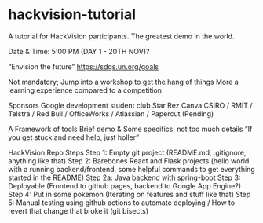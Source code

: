 # hackvision-tutorial
A tutorial for HackVision participants. The greatest demo in the world.

Date & Time: 5:00 PM (DAY 1 - 20TH NOV)?

“Envision the future” 
https://sdgs.un.org/goals

Not mandatory; Jump into a workshop to get the hang of things 
More a learning experience compared to a competition


Sponsors 
Google development student club 
Star Rez
Canva
CSIRO / RMIT / Telstra / Red Bull / OfficeWorks / Atlassian / Papercut (Pending)

A Framework of tools
Brief demo & Some specifics, not too much details
“If you get stuck and need help, just holler”



HackVision Repo Steps
Step 1: Empty git project (README.md, .gitignore, anything like that)
Step 2: Barebones React and Flask projects (hello world with a running backend/frontend, some helpful commands to get everything started in the README)
Step 2a: Java backend with spring-boot 
Step 3: Deployable (Frontend to github pages, backend to Google App Engine?) 
Step 4: Put in some pokemon (Iterating on features and stuff like that)
Step 5: Manual testing using github actions to automate deploying / How to revert that change that broke it (git bisects) 

